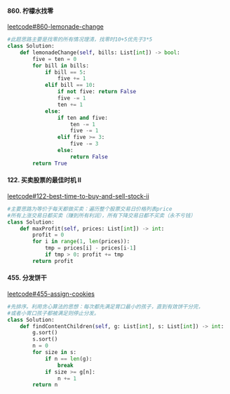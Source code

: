 
#### 860. 柠檬水找零
[leetcode#860-lemonade-change](https://leetcode-cn.com/problems/lemonade-change/)


```python
#此题思路主要是找零的所有情况理清，找零时10+5优先于3*5
class Solution:
    def lemonadeChange(self, bills: List[int]) -> bool:
        five = ten = 0
        for bill in bills:
            if bill == 5:
                five += 1
            elif bill == 10:
                if not five: return False
                five -= 1
                ten += 1
            else:
                if ten and five:
                    ten -= 1
                    five -= 1
                elif five >= 3:
                    five -= 3
                else:
                    return False
        return True
```
#### 122. 买卖股票的最佳时机 II
[leetcode#122-best-time-to-buy-and-sell-stock-ii](https://leetcode-cn.com/problems/best-time-to-buy-and-sell-stock-ii/)

```python
#主要思路为等价于每天都做买卖：遍历整个股票交易日价格列表price
#所有上涨交易日都买卖（赚到所有利润），所有下降交易日都不买卖（永不亏钱）
class Solution:
    def maxProfit(self, prices: List[int]) -> int:
        profit = 0
        for i in range(1, len(prices)):
            tmp = prices[i] - prices[i-1]
            if tmp > 0: profit += tmp
        return profit
```
#### 455. 分发饼干
[leetcode#455-assign-cookies](https://leetcode-cn.com/problems/assign-cookies/description/)

```python
#先排序。利用贪心算法的思想：每次都先满足胃口最小的孩子，直到有效饼干分完，
#或者小胃口孩子都被满足则停止分发。
class Solution:
    def findContentChildren(self, g: List[int], s: List[int]) -> int:
        g.sort()
        s.sort()
        n = 0
        for size in s:
            if n == len(g):
                break
            if size >= g[n]:
                n += 1
        return n
```